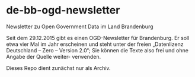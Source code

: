 # de-bb-ogd-newsletter
Newsletter zu Open Government Data im Land Brandenburg

Seit dem 29.12.2015 gibt es einen OGD-Newsletter für Brandenburg. Er soll etwa vier Mal im Jahr erscheinen und steht unter der freien „Datenlizenz Deutschland – Zero – Version 2.0“; Sie können die Texte also frei und ohne Angabe der Quelle weiter-
verwenden.

Dieses Repo dient zunächst nur als Archiv.

